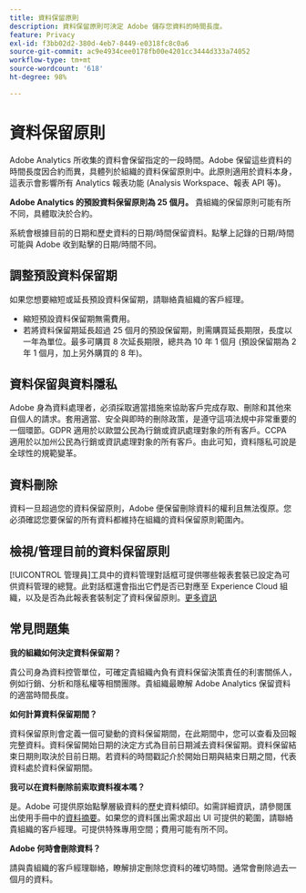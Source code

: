 ```yaml
---
title: 資料保留原則
description: 資料保留原則可決定 Adobe 儲存您資料的時間長度。
feature: Privacy
exl-id: f3bb02d2-380d-4eb7-8449-e0318fc8c0a6
source-git-commit: ac9e4934cee0178fb00e4201cc3444d333a74052
workflow-type: tm+mt
source-wordcount: '618'
ht-degree: 98%

---
```


# 資料保留原則

Adobe Analytics 所收集的資料會保留指定的一段時間。Adobe 保留這些資料的時間長度因合約而異，具體列於組織的資料保留原則中。此原則適用於資料本身，這表示會影響所有 Analytics 報表功能 (Analysis Workspace、報表 API 等)。

**Adobe Analytics 的預設資料保留原則為 25 個月。** 貴組織的保留原則可能有所不同，具體取決於合約。

系統會根據目前的日期和歷史資料的日期/時間保留資料。點擊上記錄的日期/時間可能與 Adobe 收到點擊的日期/時間不同。

## 調整預設資料保留期

如果您想要縮短或延長預設資料保留期，請聯絡貴組織的客戶經理。

* 縮短預設資料保留期無需費用。
* 若將資料保留期延長超過 25 個月的預設保留期，則需購買延長期限，長度以一年為單位。最多可購買 8 次延長期限，總共為 10 年 1 個月 (預設保留期為 2 年 1 個月，加上另外購買的 8 年)。

## 資料保留與資料隱私

Adobe 身為資料處理者，必須採取適當措施來協助客戶完成存取、刪除和其他來自個人的請求。套用適當、安全與即時的刪除政策，是遵守這項法規中非常重要的一個環節。GDPR 適用於以歐盟公民為行銷或資訊處理對象的所有客戶。CCPA 適用於以加州公民為行銷或資訊處理對象的所有客戶。由此可知，資料隱私可說是全球性的規範變革。

## 資料刪除

資料一旦超過您的資料保留原則，Adobe 便保留刪除資料的權利且無法復原。您必須確認您要保留的所有資料都維持在組織的資料保留原則範圍內。

## 檢視/管理目前的資料保留原則

[!UICONTROL 管理員]工具中的資料管理對話框可提供哪些報表套裝已設定為可供資料管理的總覽。此對話框還會指出它們是否已對應至 Experience Cloud 組織，以及是否為此報表套裝制定了資料保留原則。[更多資訊](https://experienceleague.adobe.com/docs/analytics/admin/data-governance/gdpr-view-settings.html)

## 常見問題集

**我的組織如何決定資料保留期？**

貴公司身為資料控管單位，可確定貴組織內負有資料保留決策責任的利害關係人，例如行銷、分析和隱私權等相關團隊。貴組織最瞭解 Adobe Analytics 保留資料的適當時間長度。

**如何計算資料保留期間？**

資料保留原則會定義一個可變動的資料保留期間，在此期間中，您可以查看及回報完整資料。資料保留開始日期的決定方式為目前日期減去資料保留期。資料保留結束日期則取決於目前日期。若資料的時間戳記介於開始日期與結束日期之間，代表資料處於資料保留期間。

**我可以在資料刪除前索取資料複本嗎？**

是。Adobe 可提供原始點擊層級資料的歷史資料傾印。如需詳細資訊，請參閱匯出使用手冊中的[資料摘要](/help/export/analytics-data-feed/data-feed-overview.md)。如果您的資料匯出需求超出 UI 可提供的範圍，請聯絡貴組織的客戶經理。可提供特殊專用空間；費用可能有所不同。

**Adobe 何時會刪除資料？**

請與貴組織的客戶經理聯絡，瞭解排定刪除您資料的確切時間。通常會刪除過去一個月的資料。

